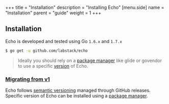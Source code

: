 +++
title = "Installation"
description = "Installing Echo"
[menu.side]
  name = "Installation"
  parent = "guide"
  weight = 1
+++

## Installation

Echo is developed and tested using Go `1.6.x` and `1.7.x`

```sh
$ go get -u github.com/labstack/echo
```

> Ideally you should rely on a [package manager](https://github.com/avelino/awesome-go#package-management) like glide or govendor to use a specific [version](https://github.com/labstack/echo/releases) of Echo.

### [Migrating from v1](/guide/migrating)

Echo follows [semantic versioning](http://semver.org) managed through GitHub releases.
Specific version of Echo can be installed using a [package manager](https://github.com/avelino/awesome-go#package-management).
